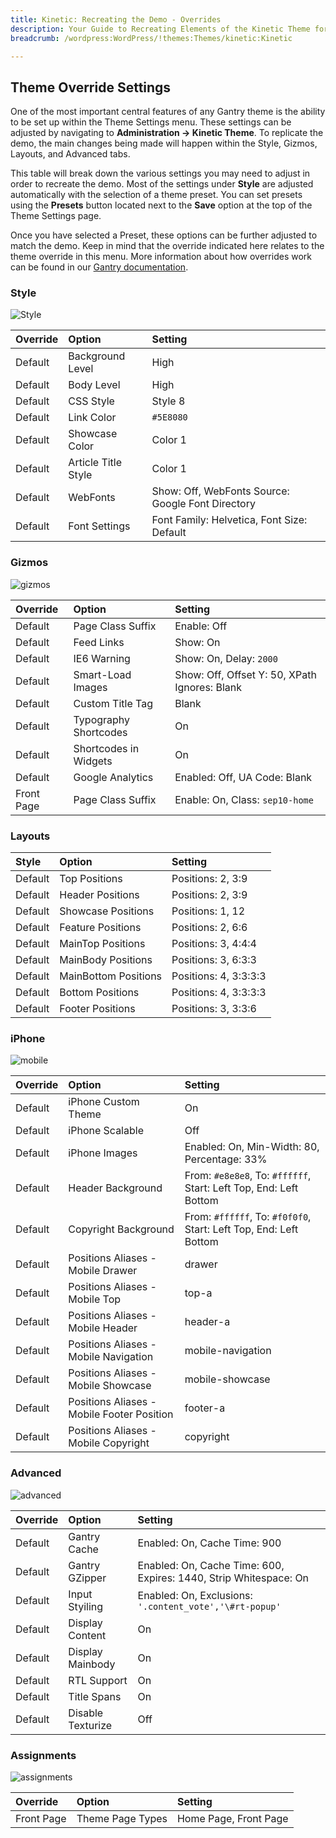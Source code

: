 ```yaml
---
title: Kinetic: Recreating the Demo - Overrides
description: Your Guide to Recreating Elements of the Kinetic Theme for WordPress
breadcrumb: /wordpress:WordPress/!themes:Themes/kinetic:Kinetic

---
```


Theme Override Settings
-----

One of the most important central features of any Gantry theme is the ability to be set up within the Theme Settings menu. These settings can be adjusted by navigating to **Administration -> Kinetic Theme**. To replicate the demo, the main changes being made will happen within the Style, Gizmos, Layouts, and Advanced tabs.

This table will break down the various settings you may need to adjust in order to recreate the demo. Most of the settings under **Style** are adjusted automatically with the selection of a theme preset. You can set presets using the **Presets** button located next to the **Save** option at the top of the Theme Settings page.

Once you have selected a Preset, these options can be further adjusted to match the demo. Keep in mind that the override indicated here relates to the theme override in this menu. More information about how overrides work can be found in our [Gantry documentation][override].

### Style

![Style][style]

| Override   | Option                 | Setting                                                                |
| :-------   | :--------------------- | :------------------------------------------------                      |
| Default    | Background Level       | High                                                                   |
| Default    | Body Level             | High                                                                   |
| Default    | CSS Style              | Style 8                                                                |
| Default    | Link Color             | `#5E8080`                                                              |
| Default    | Showcase Color         | Color 1                                                                |
| Default    | Article Title Style    | Color 1                                                                |
| Default    | WebFonts               | Show: Off, WebFonts Source: Google Font Directory                      |
| Default    | Font Settings          | Font Family: Helvetica, Font Size: Default                             |

### Gizmos

![gizmos][gizmos]

| Override   | Option                | Setting                                       |
| :--------- | :-------------------- | :-------------------------------------------- |
| Default    | Page Class Suffix     | Enable: Off                                   |
| Default    | Feed Links            | Show: On                                      |
| Default    | IE6 Warning           | Show: On, Delay: `2000`                       |
| Default    | Smart-Load Images     | Show: Off, Offset Y: 50, XPath Ignores: Blank |
| Default    | Custom Title Tag      | Blank                                         |
| Default    | Typography Shortcodes | On                                            |
| Default    | Shortcodes in Widgets | On                                            |
| Default    | Google Analytics      | Enabled: Off, UA Code: Blank                  |
| Front Page | Page Class Suffix     | Enable: On, Class: `sep10-home`               |

### Layouts

| Style       | Option               | Setting               |
| :---------- | :----------          | :----------           |
| Default     | Top Positions        | Positions: 2, 3:9     |
| Default     | Header Positions     | Positions: 2, 3:9     |
| Default     | Showcase Positions   | Positions: 1, 12      |
| Default     | Feature Positions    | Positions: 2, 6:6     |
| Default     | MainTop Positions    | Positions: 3, 4:4:4   |
| Default     | MainBody Positions   | Positions: 3, 6:3:3   |
| Default     | MainBottom Positions | Positions: 4, 3:3:3:3 |
| Default     | Bottom Positions     | Positions: 4, 3:3:3:3 |
| Default     | Footer Positions     | Positions: 3, 3:3:6   |

### iPhone

![mobile][mobile]

| Override    | Option                                     | Setting                                                           |
| :---------- | :----------                                | :----------                                                       |
| Default     | iPhone Custom Theme                        | On                                                                |
| Default     | iPhone Scalable                            | Off                                                               |
| Default     | iPhone Images                              | Enabled: On, Min-Width: 80, Percentage: 33%                       |
| Default     | Header Background                          | From: `#e8e8e8`, To: `#ffffff`, Start: Left Top, End: Left Bottom |
| Default     | Copyright Background                       | From: `#ffffff`, To: `#f0f0f0`, Start: Left Top, End: Left Bottom |
| Default     | Positions Aliases - Mobile Drawer          | drawer                                                            |
| Default     | Positions Aliases - Mobile Top             | top-a                                                             |
| Default     | Positions Aliases - Mobile Header          | header-a                                                          |
| Default     | Positions Aliases - Mobile Navigation      | mobile-navigation                                                 |
| Default     | Positions Aliases - Mobile Showcase        | mobile-showcase                                                   |
| Default     | Positions Aliases - Mobile Footer Position | footer-a                                                          |
| Default     | Positions Aliases - Mobile Copyright       | copyright                                                         |

### Advanced

![advanced][advanced]

| Override   | Option                  | Setting                                                           |
| :--------- | :---------------------- | :---------------------------------------------------------------- |
| Default    | Gantry Cache            | Enabled: On, Cache Time: 900                                      |
| Default    | Gantry GZipper          | Enabled: On, Cache Time: 600, Expires: 1440, Strip Whitespace: On |
| Default    | Input Styiling          | Enabled: On, Exclusions: `'.content_vote','\#rt-popup'`           |
| Default    | Display Content         | On                                                                |
| Default    | Display Mainbody        | On                                                                |
| Default    | RTL Support             | On                                                                |
| Default    | Title Spans             | On                                                                |
| Default    | Disable Texturize       | Off                                                               |

### Assignments

![assignments][assignments]

| Override    | Option              | Setting               |
| :---------- | :----------         | :----------           |
| Front Page  | Theme Page Types | Home Page, Front Page |

[override]: http://docs.gantry.org/gantry4/configure
[style]: assets/setstyle.jpeg
[assignments]: assets/setassignments.jpeg
[advanced]: assets/setadvanced.jpeg
[mobile]: assets/setmobile.jpeg
[layouts]: assets/setlayouts.jpeg
[gizmos]: assets/setgizmos.jpeg
